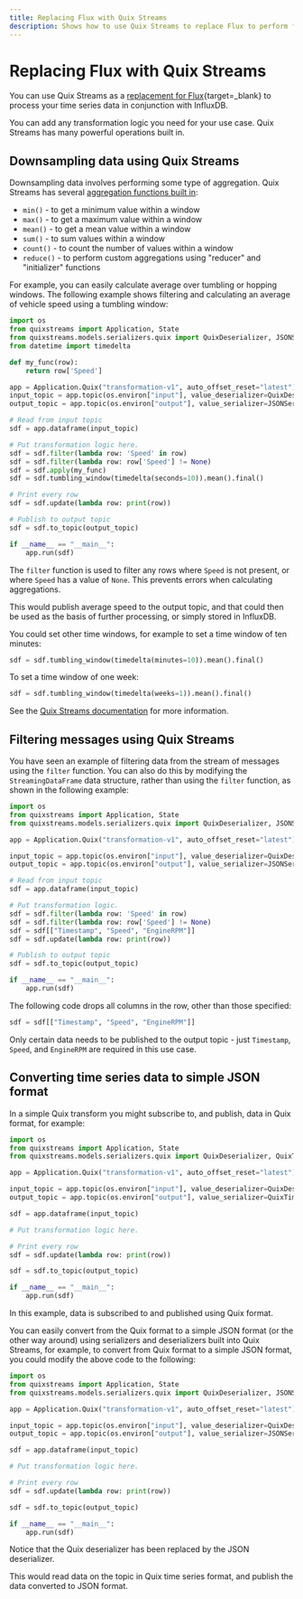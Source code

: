 ```yaml
---
title: Replacing Flux with Quix Streams
description: Shows how to use Quix Streams to replace Flux to perform filtering, aggregations, downsampling, and conversion of complex data to JSON.
---
```


# Replacing Flux with Quix Streams

You can use Quix Streams as a [replacement for Flux](https://docs.influxdata.com/influxdb/v2/process-data/common-tasks/){target=_blank} to process your time series data in conjunction with InfluxDB. 

You can add any transformation logic you need for your use case. Quix Streams has many powerful operations built in.

## Downsampling data using Quix Streams

Downsampling data involves performing some type of aggregation. Quix Streams has several [aggregation functions built in](https://quix.io/docs/quix-streams/v2-0-latest/windowing.html#supported-aggregations):

* `min()` - to get a minimum value within a window
* `max()` - to get a maximum value within a window
* `mean()` - to get a mean value within a window
* `sum()` - to sum values within a window
* `count()` - to count the number of values within a window
* `reduce()` - to perform custom aggregations using "reducer" and "initializer" functions

For example, you can easily calculate average over tumbling or hopping windows. The following example shows filtering and calculating an average of vehicle speed using a tumbling window:

``` python
import os
from quixstreams import Application, State
from quixstreams.models.serializers.quix import QuixDeserializer, JSONSerializer
from datetime import timedelta

def my_func(row):
    return row['Speed']

app = Application.Quix("transformation-v1", auto_offset_reset="latest")
input_topic = app.topic(os.environ["input"], value_deserializer=QuixDeserializer())
output_topic = app.topic(os.environ["output"], value_serializer=JSONSerializer())

# Read from input topic
sdf = app.dataframe(input_topic)

# Put transformation logic here.
sdf = sdf.filter(lambda row: 'Speed' in row)
sdf = sdf.filter(lambda row: row['Speed'] != None)
sdf = sdf.apply(my_func)
sdf = sdf.tumbling_window(timedelta(seconds=10)).mean().final()

# Print every row
sdf = sdf.update(lambda row: print(row))

# Publish to output topic
sdf = sdf.to_topic(output_topic)

if __name__ == "__main__":
    app.run(sdf)
```

The `filter` function is used to filter any rows where `Speed` is not present, or where `Speed` has a value of `None`. This prevents errors when calculating aggregations.

This would publish average speed to the output topic, and that could then be used as the basis of further processing, or simply stored in InfluxDB.

You could set other time windows, for example to set a time window of ten minutes:

``` python
sdf = sdf.tumbling_window(timedelta(minutes=10)).mean().final()
```

To set a time window of one week:

``` python
sdf = sdf.tumbling_window(timedelta(weeks=1)).mean().final()
```

See the [Quix Streams documentation](../../../quix-streams/quix-streams-intro.md) for more information.

## Filtering messages using Quix Streams

You have seen an example of filtering data from the stream of messages using the `filter` function. You can also do this by modifying the `StreamingDataFrame` data structure, rather than using the `filter` function, as shown in the following example:

``` python
import os
from quixstreams import Application, State
from quixstreams.models.serializers.quix import QuixDeserializer, JSONSerializer

app = Application.Quix("transformation-v1", auto_offset_reset="latest")

input_topic = app.topic(os.environ["input"], value_deserializer=QuixDeserializer())
output_topic = app.topic(os.environ["output"], value_serializer=JSONSerializer())

# Read from input topic
sdf = app.dataframe(input_topic)

# Put transformation logic.
sdf = sdf.filter(lambda row: 'Speed' in row)
sdf = sdf.filter(lambda row: row['Speed'] != None)
sdf = sdf[["Timestamp", "Speed", "EngineRPM"]]
sdf = sdf.update(lambda row: print(row))

# Publish to output topic
sdf = sdf.to_topic(output_topic)

if __name__ == "__main__":
    app.run(sdf)
```

The following code drops all columns in the row, other than those specified:

```python
sdf = sdf[["Timestamp", "Speed", "EngineRPM"]]
```

Only certain data needs to be published to the output topic - just `Timestamp`, `Speed`, and `EngineRPM` are required in this use case. 

## Converting time series data to simple JSON format

In a simple Quix transform you might subscribe to, and publish, data in Quix format, for example:

``` python
import os
from quixstreams import Application, State
from quixstreams.models.serializers.quix import QuixDeserializer, QuixTimeseriesSerializer

app = Application.Quix("transformation-v1", auto_offset_reset="latest")

input_topic = app.topic(os.environ["input"], value_deserializer=QuixDeserializer())
output_topic = app.topic(os.environ["output"], value_serializer=QuixTimeseriesSerializer())

sdf = app.dataframe(input_topic)

# Put transformation logic here. 

# Print every row
sdf = sdf.update(lambda row: print(row))

sdf = sdf.to_topic(output_topic)

if __name__ == "__main__":
    app.run(sdf)
```

In this example, data is subscribed to and published using Quix format. 

You can easily convert from the Quix format to a simple JSON format (or the other way around) using serializers and deserializers built into Quix Streams, for example, to convert from Quix format to a simple JSON format, you could modify the above code to the following:

``` python
import os
from quixstreams import Application, State
from quixstreams.models.serializers.quix import QuixDeserializer, JSONSerializer

app = Application.Quix("transformation-v1", auto_offset_reset="latest")

input_topic = app.topic(os.environ["input"], value_deserializer=QuixDeserializer())
output_topic = app.topic(os.environ["output"], value_serializer=JSONSerializer())

sdf = app.dataframe(input_topic)

# Put transformation logic here.    

# Print every row
sdf = sdf.update(lambda row: print(row))

sdf = sdf.to_topic(output_topic)

if __name__ == "__main__":
    app.run(sdf)
```

Notice that the Quix deserializer has been replaced by the JSON deserializer.

This would read data on the topic in Quix time series format, and publish the data converted to JSON format.

